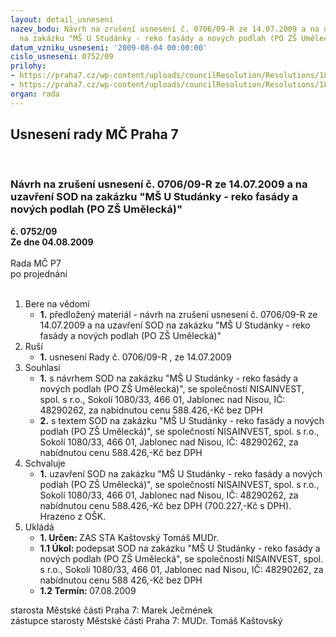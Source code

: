 ```yaml
---
layout: detail_usneseni
nazev_bodu: Návrh na zrušení usnesení č. 0706/09-R ze 14.07.2009 a na uzavření SOD
  na zakázku "MŠ U Studánky - reko fasády a nových podlah (PO ZŠ Umělecká)"
datum_vzniku_usneseni: '2009-08-04 00:00:00'
cislo_usneseni: 0752/09
prilohy:
- https://praha7.cz/wp-content/uploads/councilResolution/Resolutions/18663/38-usnesen%c3%ad_%c4%8d._0706.doc
- https://praha7.cz/wp-content/uploads/councilResolution/Resolutions/18663/38-n%c3%a1vrh_sod.doc
organ: rada
---
```

<div id="ucUsn_pList" class="usn">
	<span><h2>Usnesení rady MČ Praha 7 </h2>
<br></span><div class="standBody">
<span><h3>Návrh na zrušení usnesení č. 0706/09-R ze 14.07.2009 a na uzavření SOD na zakázku "MŠ U Studánky - reko fasády a nových podlah (PO ZŠ Umělecká)"</h3></span><div class="center">
		<strong>č. 0752/09</strong><br>
	</div>
<div class="center">
		<strong>Ze dne 04.08.2009</strong><br><br>
	</div>Rada MČ P7<br> po projednání<br><br><ol>
<li>Bere na vědomí<ul><li>
<strong>1.</strong> předložený materiál - návrh na zrušení usnesení č. 0706/09-R ze 14.07.2009 a na uzavření SOD na zakázku "MŠ U Studánky - reko fasády a nových podlah (PO ZŠ Umělecká)"</li></ul>
</li>
<li>Ruší<ul><li>
<strong>1.</strong> usnesení Rady č. 0706/09-R , ze 14.07.2009</li></ul>
</li>
<li>Souhlasí<ul>
<li>
<strong>1.</strong> s návrhem SOD na zakázku "MŠ U Studánky - reko fasády a nových podlah (PO ZŠ Umělecká)", se společností NISAINVEST, spol. s r.o., Sokolí 1080/33, 466 01, Jablonec nad Nisou, IČ: 48290262, za nabídnutou cenu 588.426,-Kč bez DPH </li>
<li>
<strong>2.</strong> s textem SOD na zakázku "MŠ U Studánky - reko fasády a nových podlah (PO ZŠ Umělecká)", se společností NISAINVEST, spol. s r.o., Sokolí 1080/33, 466 01, Jablonec nad Nisou, IČ: 48290262, za nabídnutou cenu 588.426,-Kč bez DPH </li>
</ul>
</li>
<li>Schvaluje<ul><li>
<strong>1.</strong> uzavření SOD na zakázku "MŠ U Studánky - reko fasády a nových podlah (PO ZŠ Umělecká)", se společností NISAINVEST, spol. s r.o., Sokolí 1080/33, 466 01, Jablonec nad Nisou, IČ: 48290262, za nabídnutou cenu 588.426,-Kč bez DPH (700.227,-Kč s DPH). Hrazeno z OŠK. </li></ul>
</li>
<li>Ukládá<ul>
<li>
<strong>1. Určen: </strong>ZAS STA Kaštovský Tomáš MUDr.</li>
<li>
<strong>1.1 Úkol: </strong>podepsat SOD na zakázku "MŠ U Studánky - reko fasády a nových podlah (PO ZŠ Umělecká", se společností NISAINVEST, spol.     s r.o., Sokolí 1080/33, 466 01, Jablonec nad Nisou, IČ: 48290262, za nabídnutou cenu 588 426,-Kč bez DPH</li>
<li>
<strong>1.2 Termín: </strong>07.08.2009</li>
</ul>
</li>
</ol>starosta Městské části Praha 7: Marek Ječmének<br>zástupce starosty Městské části Praha 7: MUDr. Tomáš Kaštovský 
</div>
</div>
